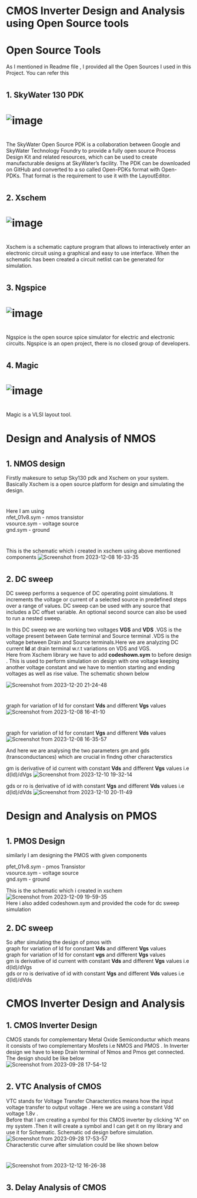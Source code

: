 # CMOS Inverter Design and Analysis using Open Source tools
#
#
# Open Source Tools
 As I mentioned in Readme file , I provided all the Open Sources I used in this Project. You can refer this
#
## 1. SkyWater 130 PDK
# ![image](https://github.com/Harinath7259/CMOS-Inverter-Design-and-Analysis-using-Open-Source-tools/assets/146565066/4ad9174a-0de7-4ccc-8593-8be58afe1afb)
#
The SkyWater Open Source PDK is a collaboration between Google and SkyWater Technology Foundry to provide a fully open source Process Design Kit and related resources, which can be used to create manufacturable designs at SkyWater’s facility. The PDK can be downloaded on GitHub and converted to a so called Open-PDKs format with Open-PDKs. That format is the requirement to use it with the LayoutEditor.
#
#
## 2. Xschem 
# ![image](https://github.com/Harinath7259/CMOS-Inverter-Design-and-Analysis-using-Open-Source-tools/assets/146565066/e85e2e83-85d9-434a-940e-963a933a18e9)
#
Xschem is a schematic capture program that allows to interactively enter an electronic circuit using a graphical and easy to use interface. When the schematic has been created a circuit netlist can be generated for simulation.
#
# 
## 3. Ngspice
# ![image](https://github.com/Harinath7259/CMOS-Inverter-Design-and-Analysis-using-Open-Source-tools/assets/146565066/c62cecf5-a1e6-4b33-b2ff-3ab001f6f457)
#
Ngspice is the open source spice simulator for electric and electronic circuits. Ngspice is an open project, there is no closed group of developers.
#
#
## 4. Magic
# ![image](https://github.com/Harinath7259/CMOS-Inverter-Design-and-Analysis-using-Open-Source-tools/assets/146565066/3c22dabd-6874-4369-a5c5-a540354e8dc8)
#
Magic is a VLSI layout tool.
#
#


# Design and Analysis of NMOS
#
## 1. NMOS design 
Firstly makesure to setup Sky130 pdk and Xschem on your system. Basically Xschem is a open source platform for design and simulating the design. 
#
Here I am using                                                                                                                                                                                                                                                                                                                                             
nfet_01v8.sym  - nmos transistor                                                                                                                                                                                
vsource.sym    - voltage source                                                                                                                                                                                                                                                                        
gnd.sym        - ground
#
This is the schematic which i created in xschem using above mentioned components
![Screenshot from 2023-12-08 16-33-35](https://github.com/Harinath7259/CMOS-Inverter-Design-and-Analysis-using-Open-Source-tools/assets/146565066/400bb3e3-c0ea-417e-905e-402628d5837b)
#
## 2. DC sweep
DC sweep performs a sequence of DC operating point simulations. It increments the voltage or current of a selected source in predefined steps over a range of values. DC sweep can be used with any source that includes a DC offset variable. An optional second source can also be used to run a nested sweep.                                                                                   

In this DC sweep we are working two voltages **VGS** and **VDS** .VGS is the voltage present between Gate terminal and Source terminal .VDS is the voltage between Drain and Source terminals.Here we are analyzing DC current **Id** at drain terminal w.r.t variations on VDS and VGS.                                                                                                  
Here from Xschem library we have to add **codeshown.sym** to before design . This is used to perform simulation on design with one voltage keeping another voltage constant and we have to mention starting and ending voltages as well as rise value. The schematic shown below


![Screenshot from 2023-12-20 21-24-48](https://github.com/Harinath7259/CMOS-Inverter-Design-and-Analysis-using-Open-Source-tools/assets/146565066/824a27fa-2cd9-44ab-8551-dd3a95796952)
#
#
graph for variation of Id for constant **Vds** and different **Vgs** values 
![Screenshot from 2023-12-08 16-41-10](https://github.com/Harinath7259/CMOS-Inverter-Design-and-Analysis-using-Open-Source-tools/assets/146565066/5a827548-f595-47ca-b310-5b876c145783)
#
#
graph for variation of Id for constant **Vgs** and different **Vds** values
![Screenshot from 2023-12-08 16-35-57](https://github.com/Harinath7259/CMOS-Inverter-Design-and-Analysis-using-Open-Source-tools/assets/146565066/a471f11b-c335-4e69-833e-8c32ca540e42)
                                                                                                                                                                                                         
And here we are analysing the two parameters gm and gds (transconductances) which are crucial in findng other characterstics

gm is derivative of id current with constant **Vds** and different **Vgs** values i.e d(Id)/dVgs
![Screenshot from 2023-12-10 19-32-14](https://github.com/Harinath7259/CMOS-Inverter-Design-and-Analysis-using-Open-Source-tools/assets/146565066/575c4093-15d1-4731-9c78-e9b4d2c90f6f)

gds or ro is derivative of id with constant **Vgs** and different **Vds** values i.e d(Id)/dVds
![Screenshot from 2023-12-10 20-11-49](https://github.com/Harinath7259/CMOS-Inverter-Design-and-Analysis-using-Open-Source-tools/assets/146565066/c5c9a57e-9728-4bd5-8aee-b555fad4b7b4)
                                                                                                                                                                                                                                                                                                                                                                                                                  
#
#

# Design and Analysis on PMOS
#

## 1. PMOS Design
similarly I am designing the PMOS with given components
                                                                                                                                                                                                   
pfet_01v8.sym - pmos Transistor                                                                                                                                                                                                                                                                                                                                         
vsource.sym   - voltage source                                                                                                                                                                       
gnd.sym       - ground                                                                                                                                                                            

This is the schematic which i created in xschem 
![Screenshot from 2023-12-09 19-59-35](https://github.com/Harinath7259/CMOS-Inverter-Design-and-Analysis-using-Open-Source-tools/assets/146565066/3a4c3e80-28e9-470e-ba0e-f81ebf52e69a)                                                                                             
 Here i also added codeshown.sym and provided the code for dc sweep simulation                                                                                                                                                                                                                                                                                                                                                                                                                                                                                                                            
## 2. DC sweep
So after simulating the design of pmos with                                                                                                                                                             
graph for variation of Id for constant **Vds** and different **Vgs** values                                                                                                                        
graph for variation of Id for constant **vgs** and different **Vgs** values                                                                                                                               
gm is derivative of id current with constant **Vds** and different **Vgs** values i.e d(Id)/dVgs                                                                                                      
gds or ro is derivative of id with constant **Vgs** and different **Vds** values i.e d(Id)/dVds                                                                                                         
#
#
#

# CMOS Inverter Design and Analysis                                                                                                                                                                                                                                                                                                                                                                                                                                                                                                                                                                   
## 1. CMOS Inverter Design                                                                                                                                                                               
CMOS stands for complementary Metal Oxide Semiconductur which means it consists of two complementary Mosfets i.e NMOS and PMOS . In Inverter design we have to keep Drain terminal of Nmos and Pmos get connected. The design should be like below                                                                                                                                                 
![Screenshot from 2023-09-28 17-54-12](https://github.com/Harinath7259/CMOS-Inverter-Design-and-Analysis-using-Open-Source-tools/assets/146565066/bfab72aa-d732-420b-b3f5-68a6625bff81)
                                                   
#
#
## 2. VTC Analysis of CMOS                                                                                                                                                                           
VTC stands for Voltage Transfer Characterstics means how the input voltage transfer to output voltage . Here we are using a constant Vdd voltage 1.8v .                                                 
Before that I am creating a symbol for this CMOS inverter by clicking "A" on my system .Then it will create a symbol and I can get it on my library  and use it for Schematic. Schematic od design before simulation.                                                                                                                                                                                  
![Screenshot from 2023-09-28 17-53-57](https://github.com/Harinath7259/CMOS-Inverter-Design-and-Analysis-using-Open-Source-tools/assets/146565066/8cc7e4d6-2975-4c45-9dbc-60582e5e7612)                                                                                                                                                                                                                           
Characterstic curve after simulation could be like shown below                                                                                                                                                                                                                                                                                                                                                                
#
![Screenshot from 2023-12-12 16-26-38](https://github.com/Harinath7259/CMOS-Inverter-Design-and-Analysis-using-Open-Source-tools/assets/146565066/32b057af-c525-4e30-adad-edb98fa07461)
#
#
## 3. Delay Analysis of CMOS
                                                                                                                                                                                                                                         















